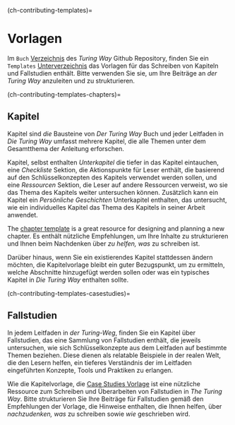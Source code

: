 (ch-contributing-templates)=
# Vorlagen

Im `Buch` [Verzeichnis](https://github.com/alan-turing-institute/the-turing-way/tree/main/book) des _Turing Way_ Github Repository, finden Sie ein `Templates` [Unterverzeichnis](https://github.com/alan-turing-institute/the-turing-way/tree/main/book/templates) das Vorlagen für das Schreiben von Kapiteln und Fallstudien enthält. Bitte verwenden Sie sie, um Ihre Beiträge an _der Turing Way_ anzuleiten und zu strukturieren.

(ch-contributing-templates-chapters)=
## Kapitel

Kapitel sind _die_ Bausteine von _Der Turing Way_ Buch und jeder Leitfaden in _Die Turing Way_ umfasst mehrere Kapitel, die alle Themen unter dem Gesamtthema der Anleitung erforschen.

Kapitel, selbst enthalten _Unterkapitel_ die tiefer in das Kapitel eintauchen, eine _Checkliste_ Sektion, die Aktionspunkte für Leser enthält, die basierend auf den Schlüsselkonzepten des Kapitels verwendet werden sollen, und eine _Ressourcen_ Sektion, die Leser auf andere Ressourcen verweist, wo sie das Thema des Kapitels weiter untersuchen können. Zusätzlich kann ein Kapitel ein _Persönliche Geschichten_ Unterkapitel enthalten, das untersucht, wie ein individuelles Kapitel das Thema des Kapitels in seiner Arbeit anwendet.

The [chapter template](https://github.com/alan-turing-institute/the-turing-way/tree/main/book/templates/chapter-template) is a great resource for designing and planning a new chapter. Es enthält nützliche Empfehlungen, um Ihre Inhalte zu strukturieren und Ihnen beim Nachdenken über _zu helfen, was_ zu schreiben ist.

Darüber hinaus, wenn Sie ein existierendes Kapitel stattdessen ändern möchten, die Kapitelvorlage bleibt ein guter Bezugspunkt, um zu ermitteln, welche Abschnitte hinzugefügt werden sollen oder was ein typisches Kapitel in _Die Turing Way_ enthalten sollte.

(ch-contributing-templates-casestudies)=
## Fallstudien

In jedem Leitfaden in _der Turing-Weg_, finden Sie ein Kapitel über Fallstudien, das eine Sammlung von Fallstudien enthält, die jeweils untersuchen, wie sich Schlüsselkonzepte aus dem Leitfaden auf bestimmte Themen beziehen. Diese dienen als relatable Beispiele in der realen Welt, die den Lesern helfen, ein tieferes Verständnis der im Leitfaden eingeführten Konzepte, Tools und Praktiken zu erlangen.

Wie die Kapitelvorlage, die [Case Studies Vorlage](https://github.com/alan-turing-institute/the-turing-way/tree/main/book/templates/case-study-template) ist eine nützliche Ressource zum Schreiben und Überarbeiten von Fallstudien in _The Turing Way_. Bitte strukturieren Sie Ihre Beiträge für Fallstudien gemäß den Empfehlungen der Vorlage, die Hinweise enthalten, die Ihnen helfen, über _nachzudenken, was_ zu schreiben sowie _wie_ geschrieben wird.

